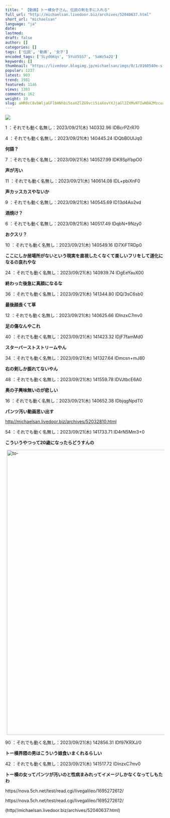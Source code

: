 ```yaml
---
title: " 【動画】トー横女子さん、伝説の剣を手に入れる"
full_url: "http://michaelsan.livedoor.biz/archives/52040637.html"
short_url: "michaelsan"
language: "ja"
date: 
lastmod: 
draft: false
author: []
categories: []
tags: ['伝説', '動画', '女子']
encoded_tags: ['5Lyd6Kqs', '5YuV55S7', '5aWz5a2Q']
keywords: []
thumbnail: "https://livedoor.blogimg.jp/michaelsan/imgs/0/1/0160540e-s.jpg"
popular: 1237
latest: 903
trend: 1981
featured: 1146
views: 1303
comments: 162
weight: 19
slug: aHR0cC8vbWljaGFlbHNhbi5saXZlZG9vci5iaXovYXJjaGl2ZXMvNTIwNDA2MzcuaHRtbA==
---
```


![](https://livedoor.blogimg.jp/michaelsan/imgs/0/1/0160540e-s.jpg)

<div><p>1 ：それでも動く名無し：2023/09/21(木) 140332.96 IDBcrPZrR70</p><p>4 ：それでも動く名無し：2023/09/21(木) 140445.24 IDQbB0UIJq0</p><b><p>何語？</p></b><p>7 ：それでも動く名無し：2023/09/21(木) 140527.99 IDK9SpYbpO0</p><b><p>声が汚い </p></b><p>11 ：それでも動く名無し：2023/09/21(木) 140614.08 IDL+pbiXnF0</p><b><p>声カッスカスやないか </p></b><p>9 ：それでも動く名無し：2023/09/21(木) 140545.69 ID13d4Ao2vd</p><b><p>酒焼け？ </p></b><p>6 ：それでも動く名無し：2023/09/21(木) 140517.49 IDqbN+9Nzy0</p><b><p>おクスリ？ </p></b><p>10 ：それでも動く名無し：2023/09/21(木) 140549.16 ID7XiFTRDp0</p><b><p>ここにしか居場所がないという現実を直視したくなくて楽しいフリをして道化になるの哀れやな </p></b><p>24 ：それでも動く名無し：2023/09/21(木) 140939.74 IDgEeYauX00</p><b><p><p>終わった後急に真顔になるな </p></p></b><p>36 ：それでも動く名無し：2023/09/21(木) 141344.80 IDQ/3sC6sb0</p><b><p>最後顔長くて草 </p></b><p>12 ：それでも動く名無し：2023/09/21(木) 140625.66 IDInzxC7mv0</p><b><p>足の傷なんやこれ </p></b><p>40 ：それでも動く名無し：2023/09/21(木) 141423.32 IDjF7famMd0</p><b><p>スターバーストストリームやん </p></b><p>34 ：それでも動く名無し：2023/09/21(木) 141327.64 IDmcsn+mJ80</p><p><p><b></b></p></p><b><p>右の剣しか振れてないやん </p></b><p>48 ：それでも動く名無し：2023/09/21(木) 141559.78 IDVJtbcE6A0</p><b><p>奥の子興味無いのが悲しい </p></b><p>16 ：それでも動く名無し：2023/09/21(木) 140652.38 IDbjqgNpdT0</p><p><p></p></p><p><p><b>パンツ汚い動画思い出す </b></p><p><b></b></p></p><a title='' target='_blank' href='http//michaelsan.livedoor.biz/archives/52032810.html'>http//michaelsan.livedoor.biz/archives/52032810.html</a><b><p></p></b><p>54 ：それでも動く名無し：2023/09/21(木) 141733.71 ID4rN5Mm3+0</p><p><b><p>こういうやつって20歳になったらどうすんの</p></b></p><a target='_blank' title='to-' href='https//livedoor.blogimg.jp/michaelsan/imgs/0/1/0160540e.jpg'><img class='pict' hspace='5' alt='to-' border='0' height='907' width='680' src='https//livedoor.blogimg.jp/michaelsan/imgs/0/1/0160540e-s.jpg'></a><p>90 ：それでも動く名無し：2023/09/21(木) 142856.31 IDf97KRXJ/0</p><p><b><p>トー横界隈の男はこういう娘食いまくれるらしい </p></b></p> <p>42 ：それでも動く名無し：2023/09/21(木) 141517.72 IDInzxC7mv0</p><b><p><p>トー横の女ってパンツが汚いのと性病まみれってイメージしかなくなってしもたわ </p></p></b>https//nova.5ch.net/test/read.cgi/livegalileo/1695272612/<br clear='all'> <p id='a6850dc6aefc0d5bbff2bea180d92d89'> </p> <p id='a6850dc6aefc0d5bbff2bea180d92d89'> </p> <p class='alistcloud-container-6795'></p> <p>https//nova.5ch.net/test/read.cgi/livegalileo/1695272612/</p></div>

(http//michaelsan.livedoor.biz/archives/52040637.html)
